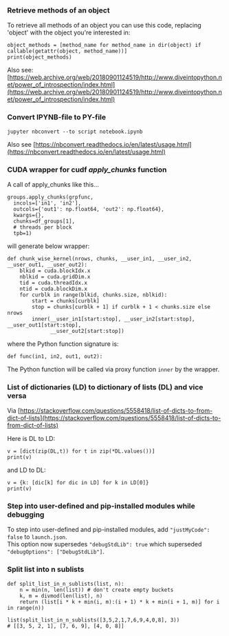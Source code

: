 ### Retrieve methods of an object

To retrieve all methods of an object you can use this code, replacing 'object' with the object you're interested in:
```
object_methods = [method_name for method_name in dir(object) if callable(getattr(object, method_name))]
print(object_methods)
```
Also see: [https://web.archive.org/web/20180901124519/http://www.diveintopython.net/power_of_introspection/index.html](https://web.archive.org/web/20180901124519/http://www.diveintopython.net/power_of_introspection/index.html)

### Convert IPYNB-file to PY-file
`jupyter nbconvert --to script notebook.ipynb`

Also see [https://nbconvert.readthedocs.io/en/latest/usage.html](https://nbconvert.readthedocs.io/en/latest/usage.html)

### CUDA wrapper for cudf _apply_chunks_ function

A call of apply_chunks like this...
```
groups.apply_chunks(grpfunc,
  incols=['in1', 'in2'],
  outcols={'out1': np.float64, 'out2': np.float64},
  kwargs={},
  chunks=df_groups[1],
  # threads per block
  tpb=1)
```
will generate below wrapper:

```
def chunk_wise_kernel(nrows, chunks, __user_in1, __user_in2, __user_out1, __user_out2):
    blkid = cuda.blockIdx.x
    nblkid = cuda.gridDim.x
    tid = cuda.threadIdx.x
    ntid = cuda.blockDim.x
    for curblk in range(blkid, chunks.size, nblkid):
        start = chunks[curblk]
        stop = chunks[curblk + 1] if curblk + 1 < chunks.size else nrows
        inner(__user_in1[start:stop], __user_in2[start:stop], __user_out1[start:stop],
              __user_out2[start:stop])
```
where the Python function signature is:
```
def func(in1, in2, out1, out2):
```
The Python function will be called via proxy function `inner` by the wrapper.

### List of dictionaries (LD) to dictionary of lists (DL) and vice versa

Via [https://stackoverflow.com/questions/5558418/list-of-dicts-to-from-dict-of-lists](https://stackoverflow.com/questions/5558418/list-of-dicts-to-from-dict-of-lists)

Here is DL to LD:
```
v = [dict(zip(DL,t)) for t in zip(*DL.values())]
print(v)
```
and LD to DL:
```
v = {k: [dic[k] for dic in LD] for k in LD[0]}
print(v)
```
### Step into user-defined and pip-installed modules while debugging

To step into user-defined and pip-installed modules, add `"justMyCode": false` to `launch.json`.<br>
This option now supersedes `"debugStdLib": true` which superseded `"debugOptions": ["DebugStdLib"]`.

### Split list into n sublists
```
def split_list_in_n_sublists(list, n):
    n = min(n, len(list)) # don't create empty buckets
    k, m = divmod(len(list), n)
    return (list[i * k + min(i, m):(i + 1) * k + min(i + 1, m)] for i in range(n))
    
list(split_list_in_n_sublists([3,5,2,1,7,6,9,4,0,8], 3))
# [[3, 5, 2, 1], [7, 6, 9], [4, 0, 8]]
```
